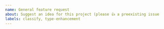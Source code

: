 ```yaml
---
name: General feature request
about: Suggest an idea for this project (please 👍 a preexisting issue over creating a new one when possible)
labels: classify, type-enhancement
---
```


<!-- Please search existing issues to avoid creating duplicates. It's also better to 👍 a preexisting issue than create a new issue. -->
